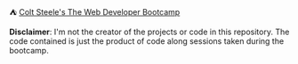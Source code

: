 ⛺ [Colt Steele's The Web Developer Bootcamp](https://www.udemy.com/course/the-web-developer-bootcamp/) 


**Disclaimer**: I'm not the creator of the projects or code in this repository. The code contained is just the product of code along sessions taken during the bootcamp.
